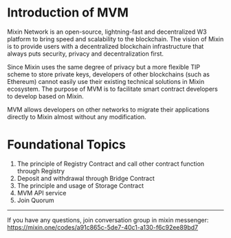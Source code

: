 # Introduction of MVM 

Mixin Network is an open-source, lightning-fast and decentralized W3 platform to bring speed and scalability to the blockchain.
The vision of Mixin is to provide users with a decentralized blockchain infrastructure that always puts security, privacy and decentralization first.

Since Mixin uses the same degree of privacy but a more flexible TIP scheme to store private keys, developers of other blockchains (such as Ethereum) cannot easily use their existing technical solutions in Mixin ecosystem. 
The purpose of MVM is to facilitate smart contract developers to develop based on Mixin.

MVM allows developers on other networks to migrate their applications directly to Mixin almost without any modification.

# Foundational Topics

1. The principle of Registry Contract and call other contract function through Registry
2. Deposit and withdrawal through Bridge Contract
3. The principle and usage of Storage Contract
4. MVM API service
5. Join Quorum

---
If you have any questions, join conversation group in mixin messenger:
<https://mixin.one/codes/a91c865c-5de7-40c1-a130-f6c92ee89bd7>
